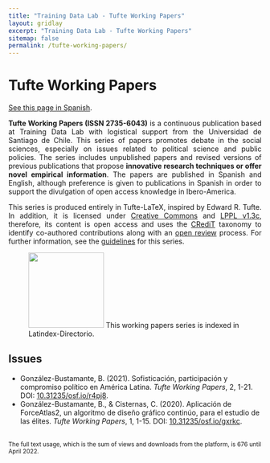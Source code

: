 ```yaml
---
title: "Training Data Lab - Tufte Working Papers"
layout: gridlay
excerpt: "Training Data Lab - Tufte Working Papers"
sitemap: false
permalink: /tufte-working-papers/
---
```


# Tufte Working Papers

<p align=" justify"><a href="/tufte-working-papers-spanish/">See this page in Spanish</a>.</p>

<p align=" justify"><b>Tufte Working Papers (ISSN 2735-6043)</b> is a continuous publication based at Training Data Lab with logistical support from the Universidad de Santiago de Chile. This series of papers promotes debate in the social sciences, especially on issues related to political science and public policies. The series includes unpublished papers and revised versions of previous publications that propose <strong>innovative research techniques or offer novel empirical information</strong>. The papers are published in Spanish and English, although preference is given to publications in Spanish in order to support the divulgation of open access knowledge in Ibero-America.</p>

<p align=" justify">This series is produced entirely in Tufte-LaTeX, inspired by Edward R. Tufte. In addition, it is licensed under <a href="https://github.com/training-datalab/tufte-working-papers/blob/master/CCBY40.md" target="_blank">Creative Commons</a> and <a href="https://github.com/training-datalab/tufte-working-papers/blob/master/LICENSE.md" target="_blank">LPPL v1.3c</a>, therefore, its content is open access and uses the <a href="/credit/">CRediT</a> taxonomy to identify co-authored contributions along with an <a href="/tufte-working-papers/open-review/">open review</a> process. For further information, see the <a href="/tufte-working-papers/guidelines/">guidelines</a> for this series.</p>

<figure class="fourth">
  <img src="{{ site.url }}{{ site.baseurl }}/images/logos/latindex.png" style="width: 150px"> This working papers series is indexed in Latindex-Directorio.
</figure>

## Issues

<ul>
<li>González-Bustamante, B. (2021). Sofisticación, participación y compromiso político en América Latina. <em>Tufte Working Papers</em>, 2, 1-21. DOI: <a href="https://doi.org/10.31235/osf.io/r4pj8" target="_blank">10.31235/osf.io/r4pj8</a>.</li>
<li>González-Bustamante, B., & Cisternas, C. (2020). Aplicación de ForceAtlas2, un algoritmo de diseño gráfico continúo, para el estudio de las élites. <em>Tufte Working Papers</em>, 1, 1-15. DOI: <a href="https://doi.org/10.31235/osf.io/gxrkc" target="_blank">10.31235/osf.io/gxrkc</a>.</li>
</ul>
<br />
<small>The full text usage, which is the sum of views and downloads from the platform, is 676 until April 2022.</small>
